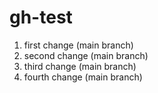 # gh-test
1. first change (main branch)
2. second change (main branch)
3. third change (main branch)
4. fourth change (main branch)